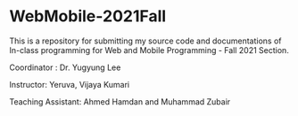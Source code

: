 # WebMobile-2021Fall

This is a repository for submitting my source code and documentations of In-class programming for Web and Mobile Programming - Fall 2021 Section.

Coordinator : Dr. Yugyung Lee

Instructor: Yeruva, Vijaya Kumari 

Teaching Assistant: Ahmed Hamdan and  Muhammad Zubair
